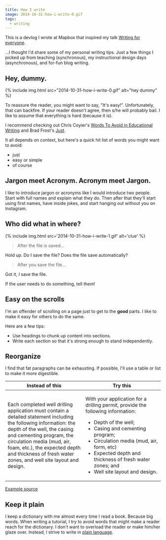 ```yaml
---
title: How I write
image: 2014-10-31-how-i-write-0.gif
tags:
  - writing
---
```


<p class="note">This is a devlog I wrote at Mapbox that inspired my talk <a href="{{site.url}}/writing-for-everyone/">Writing for everyone</a>.</p>

&hellip;I thought I'd share some of my personal writing tips. Just a few things I picked up from teaching (synchronous), my instructional design days (asynchronous), and for-fun blog writing.

## Hey, dummy.

{% include img.html src="2014-10-31-how-i-write-0.gif" alt="hey dummy" %}

To reassure the reader, you might want to say, "It's easy!". Unfortunately, that can backfire. If your reader doesn't agree, then s/he will probably bail. I like to assume that everything is hard (because it is).

I recommend checking out Chris Coyier's [Words To Avoid in Educational Writing](http://css-tricks.com/words-avoid-educational-writing/) and Brad Frost's [Just](https://the-pastry-box-project.net/brad-frost/2014-january-28).

It all depends on context, but here's a quick hit list of words you might want to avoid:

- just
- easy or simple
- of course

## Jargon meet Acronym. Acronym meet Jargon.

I like to introduce jargon or acronyms like I would introduce two people. Start with full names and explain what they do. Then after that they'll start using first names, have inside jokes, and start hanging out without you on Instagram.

## Who did what in where?

{% include img.html src='2014-10-31-how-i-write-1.gif' alt='clue' %}

> After the file is saved...

Hold up. Do I save the file? Does the file save automatically?

> After you save the file...

Got it, _I_ save the file.

If the user needs to do something, tell them!

## Easy on the scrolls

I'm an offender of scrolling on a page just to get to the **good** parts. I like to make it easy for others to do the same.

Here are a few tips:

- Use headings to chunk up content into sections.
- Write each section so that it's strong enough to stand independently.

## Reorganize

I find that fat paragraphs can be exhausting. If possible, I'll use a table or list to make it more digestible.

<table>
		<thead>
			<tr>
				<th scope="col">Instead of this</th>
				<th scope="col">Try this</th>
			</tr>
		</thead>
		<tbody>
			<tr>
				<td width="50%"><p>Each completed well drilling application must contain a detailed statement including the following information: the depth of the well, the casing and cementing program, the circulation media (mud, air, foam, etc.), the expected depth and thickness of fresh water zones, and well site layout and design.</p></td>
				<td>
					<p>With your application for a drilling permit, provide the following information:</p>
					<ul>
						<li>Depth of the well;</li>
						<li>Casing and cementing program;</li>
						<li>Circulation media (mud, air, form, etc)</li>
						<li>Expected depth and thickness of fresh water zones; and </li>
						<li>Well site layout and design.</li>
					</ul>
				</td>
			</tr>
		</tbody>
	</table>

[Example source](http://www.plainlanguage.gov/howto/guidelines/FederalPLGuidelines/writeLists.cfm)

## Keep it plain

I keep a dictionary with me almost every time I read a book. Because big words. When writing a tutorial, I try to avoid words that might make a reader reach for the dictionary. I don't want to overload the reader or make him/her glaze over. Instead, I strive to write in [plain language](http://www.plainlanguage.gov/).
